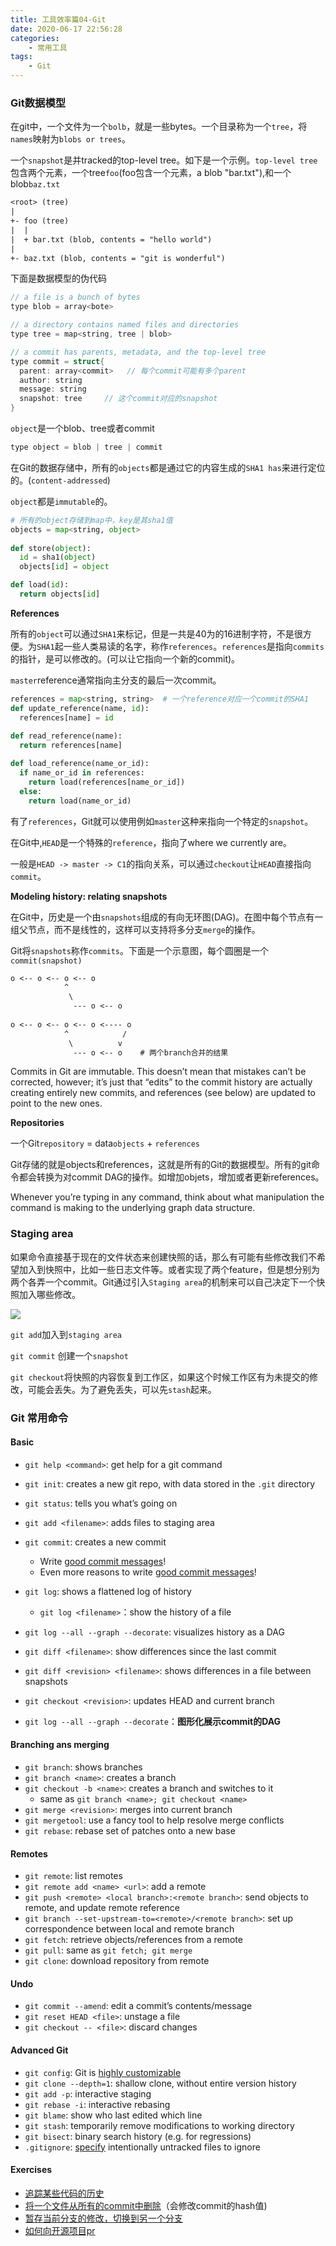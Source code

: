 ```yaml
---
title: 工具效率篇04-Git
date: 2020-06-17 22:56:28
categories:
	- 常用工具 
tags:
	- Git
---
```


### Git数据模型

在git中，一个文件为一个`bolb`，就是一些bytes。一个目录称为一个`tree`，将`names`映射为`blobs or trees`。

一个`snapshot`是并tracked的top-level tree。如下是一个示例。`top-level tree`包含两个元素，一个tree`foo`(foo包含一个元素，a blob "bar.txt"),和一个blob`baz.txt`

```txt
<root> (tree)
|
+- foo (tree)
|  |
|  + bar.txt (blob, contents = "hello world")
|
+- baz.txt (blob, contents = "git is wonderful")
```

下面是数据模型的伪代码

```c
// a file is a bunch of bytes
type blob = array<bote>

// a directory contains named files and directories
type tree = map<string, tree | blob>

// a commit has parents, metadata, and the top-level tree
type commit = struct{
  parent: array<commit>   // 每个commit可能有多个parent
  author: string 
  message: string
  snapshot: tree     // 这个commit对应的snapshot
}
```

`object`是一个blob、tree或者commit

```c
type object = blob | tree | commit
```

在Git的数据存储中，所有的`objects`都是通过它的内容生成的`SHA1 has`来进行定位的。(`content-addressed`)

`object`都是`immutable`的。

```python
# 所有的object存储到map中，key是其sha1值
objects = map<string, object>
 
def store(object):
  id = sha1(object)
  objects[id] = object

def load(id):
  return objects[id]
```

**References**

所有的`object`可以通过`SHA1`来标记，但是一共是40为的16进制字符，不是很方便。为`SHA1`起一些人类易读的名字，称作`references`。`references`是指向`commits`的指针，是可以修改的。(可以让它指向一个新的commit)。

`master`reference通常指向主分支的最后一次commit。

```python
references = map<string, string>  # 一个reference对应一个commit的SHA1
def update_reference(name, id):
  references[name] = id
  
def read_reference(name):
  return references[name]

def load_reference(name_or_id):
  if name_or_id in references:
    return load(references[name_or_id])
  else:
    return load(name_or_id)
```

有了`references`，Git就可以使用例如`master`这种来指向一个特定的`snapshot`。

在Git中,`HEAD`是一个特殊的`reference`，指向了where we currently are。

一般是`HEAD -> master -> C1`的指向关系，可以通过`checkout`让`HEAD`直接指向`commit`。

**Modeling history: relating snapshots**

在Git中，历史是一个由`snapshots`组成的有向无环图(DAG)。在图中每个节点有一组父节点，而不是线性的，这样可以支持将多分支`merge`的操作。

Git将`snapshots`称作`commits`。下面是一个示意图，每个圆圈是一个`commit(snapshot)`

```txt
o <-- o <-- o <-- o
            ^  
             \
              --- o <-- o
              
o <-- o <-- o <-- o <---- o
            ^            /
             \          v
              --- o <-- o    # 两个branch合并的结果
```

Commits in Git are immutable. This doesn’t mean that mistakes can’t be corrected, however; it’s just that “edits” to the commit history are actually creating entirely new commits, and references (see below) are updated to point to the new ones.

**Repositories**

一个Git`repository` = data`objects` + `references`

Git存储的就是objects和references，这就是所有的Git的数据模型。所有的git命令都会转换为对commit DAG的操作。如增加objets，增加或者更新references。

Whenever you’re typing in any command, think about what manipulation the command is making to the underlying graph data structure.

### Staging area

如果命令直接基于现在的文件状态来创建快照的话，那么有可能有些修改我们不希望加入到快照中，比如一些日志文件等。或者实现了两个feature，但是想分别为两个各弄一个commit。Git通过引入`Staging area`的机制来可以自己决定下一个快照加入哪些修改。

<img src="工具效率篇04-Git/01.png"  />

`git add`加入到`staging area`

`git commit` 创建一个`snapshot`

`git checkout`将快照的内容恢复到工作区，如果这个时候工作区有为未提交的修改，可能会丢失。为了避免丢失，可以先`stash`起来。

### Git 常用命令

#### Basic

- `git help <command>`: get help for a git command
- `git init`: creates a new git repo, with data stored in the `.git` directory
- `git status`: tells you what’s going on
- `git add <filename>`: adds files to staging area
- `git commit`: creates a new commit
  - Write [good commit messages](https://tbaggery.com/2008/04/19/a-note-about-git-commit-messages.html)!
  - Even more reasons to write [good commit messages](https://chris.beams.io/posts/git-commit/)!
- `git log`: shows a flattened log of history
  - `git log <filename>`：show the history of a file
- `git log --all --graph --decorate`: visualizes history as a DAG
- `git diff <filename>`: show differences since the last commit
- `git diff <revision> <filename>`: shows differences in a file between snapshots
- `git checkout <revision>`: updates HEAD and current branch

- `git log --all --graph --decorate`：**图形化展示commit的DAG**

#### Branching ans merging

- `git branch`: shows branches
- `git branch <name>`: creates a branch
- `git checkout -b <name>`: creates a branch and switches to it
  - same as `git branch <name>; git checkout <name>`
- `git merge <revision>`: merges into current branch
- `git mergetool`: use a fancy tool to help resolve merge conflicts
- `git rebase`: rebase set of patches onto a new base

#### Remotes

- `git remote`: list remotes
- `git remote add <name> <url>`: add a remote
- `git push <remote> <local branch>:<remote branch>`: send objects to remote, and update remote reference
- `git branch --set-upstream-to=<remote>/<remote branch>`: set up correspondence between local and remote branch
- `git fetch`: retrieve objects/references from a remote
- `git pull`: same as `git fetch; git merge`
- `git clone`: download repository from remote

#### Undo

- `git commit --amend`: edit a commit’s contents/message
- `git reset HEAD <file>`: unstage a file
- `git checkout -- <file>`: discard changes

#### Advanced Git

- `git config`: Git is [highly customizable](https://git-scm.com/docs/git-config)
- `git clone --depth=1`: shallow clone, without entire version history
- `git add -p`: interactive staging
- `git rebase -i`: interactive rebasing
- `git blame`: show who last edited which line
- `git stash`: temporarily remove modifications to working directory
- `git bisect`: binary search history (e.g. for regressions)
- `.gitignore`: [specify](https://git-scm.com/docs/gitignore) intentionally untracked files to ignore

#### Exercises

- [追踪某些代码的历史](https://blog.csdn.net/zhangphil/article/details/81067239)
- [将一个文件从所有的commit中删除](https://help.github.com/en/github/authenticating-to-github/removing-sensitive-data-from-a-repository)（会修改commit的hash值)
- [暂存当前分支的修改，切换到另一个分支](https://blog.csdn.net/daguanjia11/article/details/73810577)
- [如何向开源项目pr](https://blog.csdn.net/vim_wj/article/details/78300239)